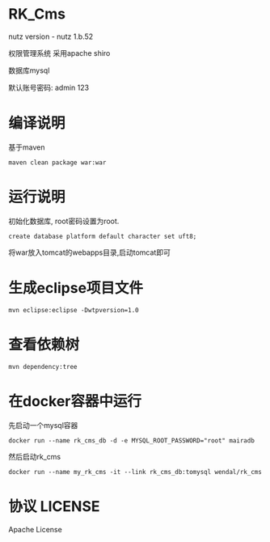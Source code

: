 RK_Cms
======================================

nutz version - nutz 1.b.52

权限管理系统 采用apache shiro

数据库mysql

默认账号密码: admin 123


编译说明
=================================================

基于maven

```
maven clean package war:war
```

运行说明
================================================

初始化数据库, root密码设置为root.
```
create database platform default character set uft8;
```

将war放入tomcat的webapps目录,启动tomcat即可

生成eclipse项目文件
================================================

```
mvn eclipse:eclipse -Dwtpversion=1.0
```

查看依赖树
================================================

```
mvn dependency:tree
```

在docker容器中运行
===============================================

先启动一个mysql容器

```
docker run --name rk_cms_db -d -e MYSQL_ROOT_PASSWORD="root" mairadb
```

然后启动rk_cms

```
docker run --name my_rk_cms -it --link rk_cms_db:tomysql wendal/rk_cms
```

协议 LICENSE
========================================================

Apache License
